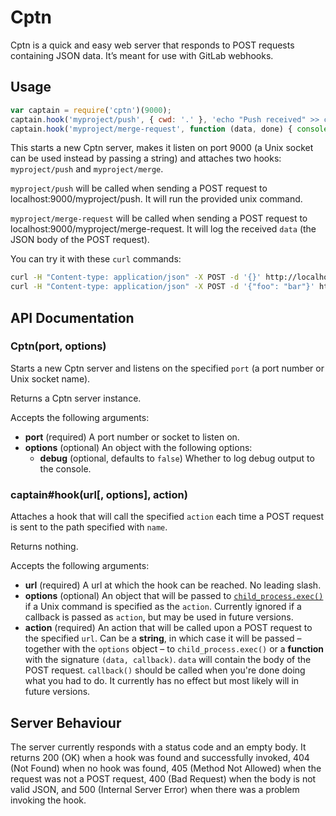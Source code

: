 # Cptn

Cptn is a quick and easy web server that responds to POST requests containing JSON data. It’s meant for use with GitLab webhooks.

## Usage

```js
var captain = require('cptn')(9000);
captain.hook('myproject/push', { cwd: '.' }, 'echo "Push received" >> captains-log');
captain.hook('myproject/merge-request', function (data, done) { console.log(data); done(); });
```

This starts a new Cptn server, makes it listen on port 9000 (a Unix socket can be used instead by passing a string) and attaches two hooks: `myproject/push` and `myproject/merge`.

`myproject/push` will be called when sending a POST request to localhost:9000/myproject/push. It will run the provided unix command.

`myproject/merge-request` will be called when sending a POST request to localhost:9000/myproject/merge-request. It will log the received `data` (the JSON body of the POST request).

You can try it with these `curl` commands:

```sh
curl -H "Content-type: application/json" -X POST -d '{}' http://localhost:9000/myproject/push
curl -H "Content-type: application/json" -X POST -d '{"foo": "bar"}' http://localhost:9000/myproject/merge-request
```

## API Documentation

### Cptn(port, options)

Starts a new Cptn server and listens on the specified `port` (a port number or Unix socket name).

Returns a Cptn server instance.

Accepts the following arguments:

- **port** (required) A port number or socket to listen on.
- **options** (optional) An object with the following options:
  - **debug** (optional, defaults to `false`) Whether to log debug output to the console.

### captain#hook(url[, options], action)

Attaches a hook that will call the specified `action` each time a POST request is sent to the path specified with `name`.

Returns nothing.

Accepts the following arguments:

- **url** (required) A url at which the hook can be reached. No leading slash.
- **options** (optional) An object that will be passed to [`child_process.exec()`](https://nodejs.org/api/child_process.html#child_process_child_process_exec_command_options_callback) if a Unix command is specified as the `action`. Currently ignored if a callback is passed as `action`, but may be used in future versions.
- **action** (required) An action that will be called upon a POST request to the specified `url`. Can be a **string**, in which case it will be passed – together with the `options` object – to `child_process.exec()` or a **function** with the signature `(data, callback)`. `data` will contain the body of the POST request. `callback()` should be called when you're done doing what you had to do. It currently has no effect but most likely will in future versions.

## Server Behaviour

The server currently responds with a status code and an empty body. It returns 200 (OK) when a hook was found and successfully invoked, 404 (Not Found) when no hook was found, 405 (Method Not Allowed) when the request was not a POST request, 400 (Bad Request) when the body is not valid JSON, and 500 (Internal Server Error) when there was a problem invoking the hook.
